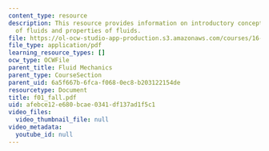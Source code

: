 ```yaml
---
content_type: resource
description: This resource provides information on introductory concepts and definitions
  of fluids and properties of fluids.
file: https://ol-ocw-studio-app-production.s3.amazonaws.com/courses/16-01-unified-engineering-i-ii-iii-iv-fall-2005-spring-2006/afebce12e680bcae0341df137ad1f5c1_f01_fall.pdf
file_type: application/pdf
learning_resource_types: []
ocw_type: OCWFile
parent_title: Fluid Mechanics
parent_type: CourseSection
parent_uid: 6a5f667b-6fca-f068-0ec8-b203122154de
resourcetype: Document
title: f01_fall.pdf
uid: afebce12-e680-bcae-0341-df137ad1f5c1
video_files:
  video_thumbnail_file: null
video_metadata:
  youtube_id: null
---
```

